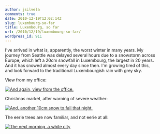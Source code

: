 ```yaml
---
author: jsilvela
comments: true
date: 2010-12-19T12:02:14Z
slug: luxembourg-so-far
title: Luxembourg, so far
url: /2010/12/19/luxembourg-so-far/
wordpress_id: 911
---
```


I've arrived in what is, apparently, the worst winter in many years. My journey from Seattle was delayed several hours due to a snowstorm across Europe, which left a 20cm snowfall in Luxembourg, the largest in 20 years.
And it has snowed almost every day since then. I'm growing tired of this, and look forward to the traditional Luxembourgish rain with grey sky.

View from my office:

[![And again, view from the office.](https://jsilvela.smugmug.com/Other/Sueltas/IMG0045-3/1130207682_JQbw5-S.jpg)](https://jsilvela.smugmug.com/Other/Sueltas/5019150_Y3JuM#1130207682_JQbw5-A-LB)

Christmas market, after warning of severe weather:

[![And, another 10cm snow to fall that night.](https://jsilvela.smugmug.com/Other/Sueltas/IMG0036-3/1130192462_9hX8T-S.jpg)](https://jsilvela.smugmug.com/Other/Sueltas/5019150_Y3JuM#1130192462_9hX8T-A-LB)

The eerie trees are now familiar, and not eerie at all:

[![The next morning, a white city](https://jsilvela.smugmug.com/Other/Sueltas/IMG0040-3/1130205887_AD9jC-S.jpg)](https://jsilvela.smugmug.com/Other/Sueltas/5019150_Y3JuM#1130205887_AD9jC-A-LB)

